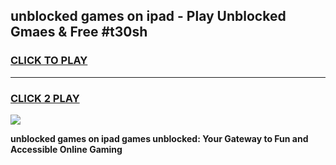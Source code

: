 
## unblocked games on ipad - Play Unblocked Gmaes & Free #t30sh
<h3>
<a href="https://news.freeplayer.one?title=unblocked_games_on_ipad&ref=03M">CLICK TO PLAY</a></h3>
<hr>

<h3>
<a href="https://news.freeplayer.one?title=unblocked_games_on_ipad&ref=03M">CLICK 2 PLAY</a>
  
</h3>

<a href="https://news.freeplayer.one?title=unblocked_games_on_ipad&ref=03M"><img src="https://clearcache.store/games.png"></a>


**unblocked games on ipad games unblocked: Your Gateway to Fun and Accessible Online Gaming**
